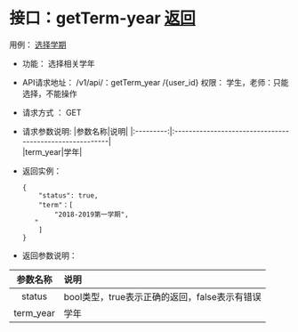 # 接口：getTerm-year  [返回](../README.md)
用例： [选择学期](../用例/选择学年.md)

- 功能：
  选择相关学年

- API请求地址：
  /v1/api/：getTerm_year /{user_id}
权限：
    学生，老师：只能选择，不能操作
- 请求方式 ：
  GET

- 请求参数说明:
 |参数名称|说明|
  |:---------:|:--------------------------------------------------------|      
  |term_year|学年|

- 返回实例：

      {
          "status": true,
          "term"：[
              "2018-2019第一学期",
         "
          ]
      }

- 返回参数说明：

|参数名称|说明|
|:---------:|:--------------------------------------------------------|
|status|bool类型，true表示正确的返回，false表示有错误|
 |term_year|学年|

